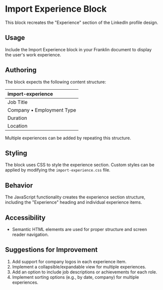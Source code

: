 # Import Experience Block

This block recreates the "Experience" section of the LinkedIn profile design.

## Usage

Include the Import Experience block in your Franklin document to display the user's work experience.

## Authoring

The block expects the following content structure:

| import-experience |
| :---- |
| Job Title |
| Company • Employment Type |
| Duration |
| Location |

Multiple experiences can be added by repeating this structure.

## Styling

The block uses CSS to style the experience section. Custom styles can be applied by modifying the `import-experience.css` file.

## Behavior

The JavaScript functionality creates the experience section structure, including the "Experience" heading and individual experience items.

## Accessibility

- Semantic HTML elements are used for proper structure and screen reader navigation.

## Suggestions for Improvement

1. Add support for company logos in each experience item.
2. Implement a collapsible/expandable view for multiple experiences.
3. Add an option to include job descriptions or achievements for each role.
4. Implement sorting options (e.g., by date, company) for multiple experiences.
